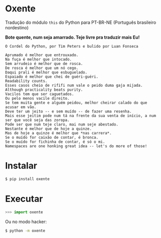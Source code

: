 Oxente
======

Tradução do módulo `this` do Python para PT-BR-NE (Português brasileiro nordestino)

**Bote quente, num seja amarrado. Teje livre pra traduzir mais Eu!**

```
O Cordel do Python, por Tim Peters e bulido por Luan Fonseca

Aprumado é melhor que entrouxado.
Na fuça é melhor que intocado.
Sem arrudeio é melhor que de rosca.
De rosca é melhor que um nó cego.
Daqui prali é melhor que esbuguelado.
Espaiado é melhor que chei de guéri-guéri.
Readability counts.
Esses casos cheio de rififi num vale o peido duma gaja mijada.
Although practicality beats purity.
Vacilos tem que ser caguetados.
Ou pelo menos vacile direito.
Se tem muita gente e alguém peidou, melhor cheirar calado do que acusar em vão.
Deve ter um jeito -- e sem muído -- de fazer uma resenha.
Mais esse jeitim pode num tá na frente da sua venta de início, a num ser que você seja das zoropa.
Pode ser que num teje claro, mai num seje abestado.
Nestante é melhor que de hoje a quinze.
Mas de hoje a quinze é melhor que *nas carrera*.
Se o muído for caixão de contar, é bronca.
Se o muído for fichinha de contar, é só o mi.
Namespaces are one honking great idea -- let's do more of those!
```

Instalar
=======
```sh
$ pip install oxente
```

Executar
=======
```py
>>> import oxente
```
Ou no modo hacker:
```sh
$ python -m oxente
```
